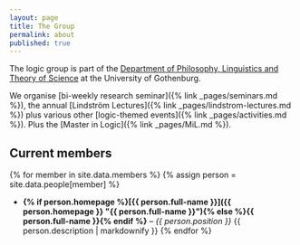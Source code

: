 ```yaml
---
layout: page
title: The Group
permalink: about
published: true
---
```


The logic group is part of the [Department of Philosophy, Linguistics and Theory of Science](https://www.gu.se/flov) at the University of Gothenburg.

We organise [bi-weekly research seminar]({% link _pages/seminars.md %}), the annual [Lindström Lectures]({% link _pages/lindstrom-lectures.md %}) plus various other [logic-themed events]({% link _pages/activities.md %}).
Plus the [Master in Logic]({% link _pages/MiL.md %}).

## Current members

{% for member in site.data.members %}
{% assign person = site.data.people[member] %}
 - **{% if person.homepage %}[{{ person.full-name }}]({{ person.homepage }} "{{ person.full-name }}"){% else %}{{ person.full-name }}{% endif %}** – _{{ person.position }}_
    {{ person.description | markdownify }}
{% endfor %}
